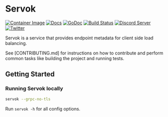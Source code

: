 # Servok

[![Container Image](https://img.shields.io/github/v/release/authzed/servok?color=%232496ED&label=container&logo=docker "Container Image")](https://quay.io/repository/authzed/servok?tab=tags)
[![Docs](https://img.shields.io/badge/docs-authzed.com-%234B4B6C "Authzed Documentation")](https://docs.authzed.com)
[![GoDoc](https://godoc.org/github.com/authzed/servok?status.svg "Go documentation")](https://godoc.org/github.com/authzed/servok)
[![Build Status](https://github.com/authzed/servok/workflows/Build%20&%20Test/badge.svg "GitHub Actions")](https://github.com/authzed/servok/actions)
[![Discord Server](https://img.shields.io/discord/844600078504951838?color=7289da&logo=discord "Discord Server")](https://discord.gg/jTysUaxXzM)
[![Twitter](https://img.shields.io/twitter/follow/authzed?color=%23179CF0&logo=twitter&style=flat-square "@authzed on Twitter")](https://twitter.com/authzed)

Servok is a service that provides endpoint metadata for client side load balancing.

See [CONTRIBUTING.md] for instructions on how to contribute and perform common tasks like building the project and running tests.

## Getting Started

### Running Servok locally

```sh
servok --grpc-no-tls
```

Run `servok -h` for all config options.
